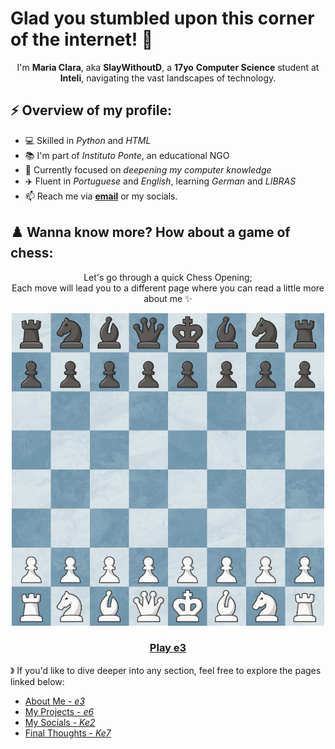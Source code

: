 # Glad you stumbled upon this corner of the internet! 📡
<p align="center">
  I'm <b>Maria Clara</b>, aka <b>SlayWithoutD</b>, a <b>17yo</b> <b>Computer Science</b> student at <b>Inteli</b>, navigating the vast landscapes of technology. 
</p>

## ⚡️ Overview of my profile:
- 💻 Skilled in *Python* and *HTML*
- 📚 I'm part of *Instituto Ponte*, an educational NGO
- 🚀 Currently focused on *deepening my computer knowledge*
- ✈️ Fluent in *Portuguese* and *English*, learning *German* and *LIBRAS*
- 📫 Reach me via <a href="marry090907@gmail.com" target="_blank"><b>email</b></a> or my socials.

## ♟️ Wanna know more? How about a game of chess:
 <p align="center">
   Let's go through a quick Chess Opening; <br>
   Each move will lead you to a different page where you can read a little more about me ✨️
</p>
<div align="center">
<img src="https://raw.githubusercontent.com/slaywithoutd/slaywithoutd/main/initialboard.png" alt="Chess Board Initial" width="500"/>

<h3><a href="e3.md">Play e3</a></h3>
</div>


》 If you'd like to dive deeper into any section, feel free to explore the pages linked below: 

- [About Me - *e3*](e3.md)
- [My Projects - *e6*](e6.md)
- [My Socials - *Ke2*](e2.md)
- [Final Thoughts - *Ke7*](e7.md)

